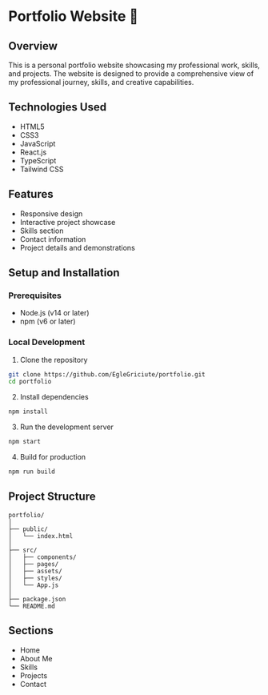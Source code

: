 # Portfolio Website 📄

## Overview
This is a personal portfolio website showcasing my professional work, skills, and projects. The website is designed to provide a comprehensive view of my professional journey, skills, and creative capabilities.

## Technologies Used
- HTML5
- CSS3
- JavaScript
- React.js
- TypeScript
- Tailwind CSS

## Features
- Responsive design
- Interactive project showcase
- Skills section
- Contact information
- Project details and demonstrations

## Setup and Installation

### Prerequisites
- Node.js (v14 or later)
- npm (v6 or later)

### Local Development
1. Clone the repository
```bash
git clone https://github.com/EgleGriciute/portfolio.git
cd portfolio
```

2. Install dependencies
```bash
npm install
```

3. Run the development server
```bash
npm start
```

4. Build for production
```bash
npm run build
```

## Project Structure
```
portfolio/
│
├── public/
│   └── index.html
│
├── src/
│   ├── components/
│   ├── pages/
│   ├── assets/
│   ├── styles/
│   └── App.js
│
├── package.json
└── README.md
```

## Sections
- Home
- About Me
- Skills
- Projects
- Contact
